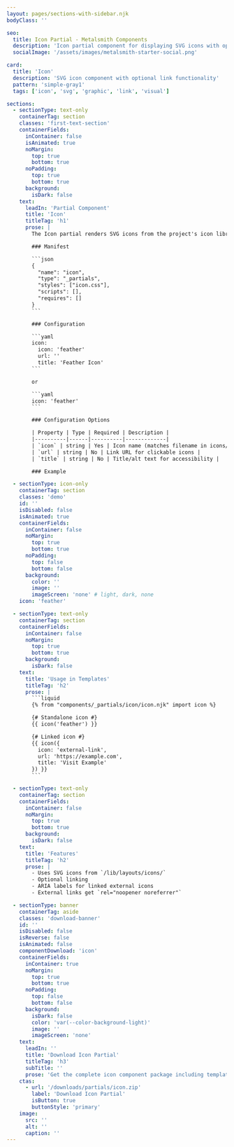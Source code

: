 ```yaml
---
layout: pages/sections-with-sidebar.njk
bodyClass: ''

seo:
  title: Icon Partial - Metalsmith Components
  description: 'Icon partial component for displaying SVG icons with optional linking'
  socialImage: '/assets/images/metalsmith-starter-social.png'

card:
  title: 'Icon'
  description: 'SVG icon component with optional link functionality'
  pattern: 'simple-gray1'
  tags: ['icon', 'svg', 'graphic', 'link', 'visual']

sections:
  - sectionType: text-only
    containerTag: section
    classes: 'first-text-section'
    containerFields:
      inContainer: false
      isAnimated: true
      noMargin:
        top: true
        bottom: true
      noPadding:
        top: true
        bottom: true
      background:
        isDark: false
    text:
      leadIn: 'Partial Component'
      title: 'Icon'
      titleTag: 'h1'
      prose: |
        The Icon partial renders SVG icons from the project's icon library. Icons are mostly from https://feathericons.com/. Icons can be standalone or wrapped in links.

        ### Manifest

        ```json
        {
          "name": "icon",
          "type": "_partials",
          "styles": ["icon.css"],
          "scripts": [],
          "requires": []
        }
        ```

        ### Configuration

        ```yaml
        icon:
          icon: 'feather'
          url: ''
          title: 'Feather Icon'
        ```

        or

        ```yaml
        icon: 'feather'
        ```

        ### Configuration Options

        | Property | Type | Required | Description |
        |----------|------|----------|-------------|
        | `icon` | string | Yes | Icon name (matches filename in icons/) |
        | `url` | string | No | Link URL for clickable icons |
        | `title` | string | No | Title/alt text for accessibility |

        ### Example

  - sectionType: icon-only
    containerTag: section
    classes: 'demo'
    id: ''
    isDisabled: false
    isAnimated: true
    containerFields:
      inContainer: false
      noMargin:
        top: true
        bottom: true
      noPadding:
        top: false
        bottom: false
      background:
        color: ''
        image: ''
        imageScreen: 'none' # light, dark, none
    icon: 'feather'

  - sectionType: text-only
    containerTag: section
    containerFields:
      inContainer: false
      noMargin:
        top: true
        bottom: true
      background:
        isDark: false
    text:
      title: 'Usage in Templates'
      titleTag: 'h2'
      prose: |
        ```liquid
        {% from "components/_partials/icon/icon.njk" import icon %}

        {# Standalone icon #}
        {{ icon('feather') }}

        {# Linked icon #}
        {{ icon({
          icon: 'external-link',
          url: 'https://example.com',
          title: 'Visit Example'
        }) }}
        ```

  - sectionType: text-only
    containerTag: section
    containerFields:
      inContainer: false
      noMargin:
        top: true
        bottom: true
      background:
        isDark: false
    text:
      title: 'Features'
      titleTag: 'h2'
      prose: |
        - Uses SVG icons from `/lib/layouts/icons/`
        - Optional linking
        - ARIA labels for linked external icons
        - External links get `rel="noopener noreferrer"`

  - sectionType: banner
    containerTag: aside
    classes: 'download-banner'
    id: ''
    isDisabled: false
    isReverse: false
    isAnimated: false
    componentDownload: 'icon'
    containerFields:
      inContainer: true
      noMargin:
        top: true
        bottom: true
      noPadding:
        top: false
        bottom: false
      background:
        isDark: false
        color: 'var(--color-background-light)'
        image: ''
        imageScreen: 'none'
    text:
      leadIn: ''
      title: 'Download Icon Partial'
      titleTag: 'h3'
      subTitle: ''
      prose: 'Get the complete icon component package including template, styles, manifest, examples, and installation script.'
    ctas:
      - url: '/downloads/partials/icon.zip'
        label: 'Download Icon Partial'
        isButton: true
        buttonStyle: 'primary'
    image:
      src: ''
      alt: ''
      caption: ''
---
```


